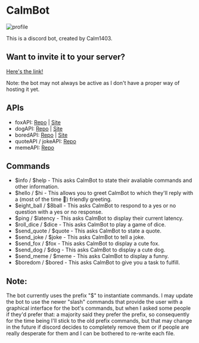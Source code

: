 # CalmBot

![profile](https://cdn.discordapp.com/app-icons/1141041960862367785/61aee3162a54f86fbae5b6be1ff38ee3.png?size=256)

This is a discord bot, created by Calm1403.

## Want to invite it to your server?

[inviteLink]: https://discord.com/api/oauth2/authorize?client_id=1141041960862367785&permissions=8&scope=bot

[Here's the link!][inviteLink]

Note: the bot may not always be active as I don't have a proper way of hosting it yet.

## APIs

[foxGitHubLink]: https://github.com/xinitrc-dev/randomfox.ca
[foxWebSiteLink]: https://randomfox.ca/
[dogGitHubLink]: https://github.com/ElliottLandsborough/dog-ceo-api
[dogWebSiteLink]: https://dog.ceo/dog-api/
[boredGitHubLink]: https://github.com/drewthoennes/Bored-API
[boredWebSiteLink]: https://www.boredapi.com/
[quotenJokeGitHubLink]: https://github.com/NotCookey/QuotenJoke-Api
[memeGitHubLink]: https://github.com/D3vd/Meme_Api

- foxAPI: [Repo][foxGitHubLink] | [Site][foxWebSiteLink]
- dogAPI: [Repo][dogGitHubLink] | [Site][dogWebSiteLink]
- boredAPI: [Repo][boredGitHubLink] | [Site][boredWebSiteLink]
- quoteAPI / jokeAPI: [Repo][quotenJokeGitHubLink]
- memeAPI: [Repo][memeGitHubLink]

## Commands

- $info / $help - This asks CalmBot to state their avaliable commands and other information.
- $hello / $hi - This allows you to greet CalmBot to which they'll reply with a (most of the time :shrug:) friendly greeting.
- $eight_ball / $8ball - This asks CalmBot to respond to a yes or no question with a yes or no response.
- $ping / $latency - This asks CalmBot to display their current latency.
- $roll_dice / $dice - This asks CalmBot to play a game of dice.
- $send_quote / $quote - This asks CalmBot to state a quote.
- $send_joke / $joke - This asks CalmBot to tell a joke.
- $send_fox / $fox - This asks CalmBot to display a cute fox.
- $send_dog / $dog - This asks CalmBot to display a cute dog.
- $send_meme / $meme - This asks CalmBot to display a funny.
- $boredom / $bored - This asks CalmBot to give you a task to fulfill.

## Note:

The bot currently uses the prefix "$" to instantiate commands.
I may update the bot to use the newer "slash" commands that
provide the user with a graphical interface for the bot's commands,
but when I asked some people if they'd prefer that: a majority said
they prefer the prefix, so consequently for the time being I'll stick
to the old prefix commands, but that may change in the future if
discord decides to completely remove them or if
people are really desperate for them and I can be bothered to re-write each file.
